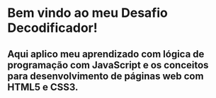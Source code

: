 # Bem vindo ao meu Desafio Decodificador!
## Aqui aplico meu aprendizado com lógica de programação com JavaScript e os conceitos para desenvolvimento de páginas web com HTML5 e CSS3.
